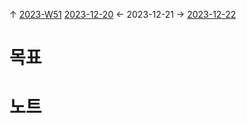 
↑ [2023-W51](2023-W51.md)
[2023-12-20](2023-12-20.md) ← 2023-12-21 → [2023-12-22](2023-12-22.md)


# 목표



# 노트




